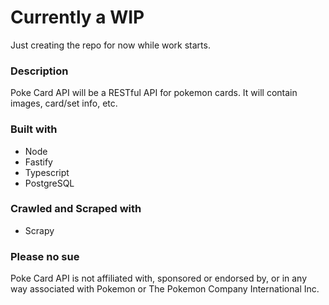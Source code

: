 # Currently a WIP

Just creating the repo for now while work starts.

### Description

Poke Card API will be a RESTful API for pokemon cards. It will contain images, card/set info, etc.

### Built with

- Node
- Fastify
- Typescript
- PostgreSQL

### Crawled and Scraped with

- Scrapy

### Please no sue

Poke Card API is not affiliated with, sponsored or endorsed by, or in any way associated with Pokemon or The Pokemon Company International Inc.
